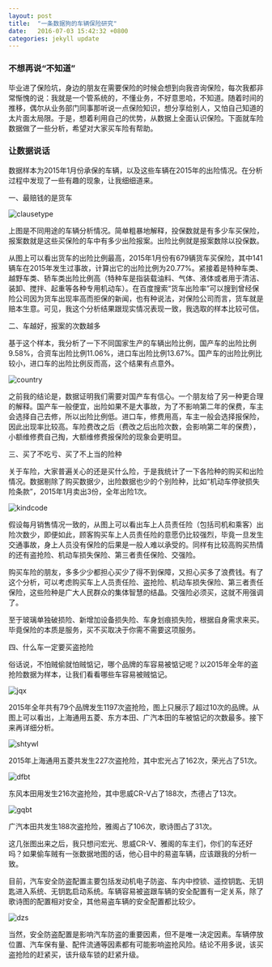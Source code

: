 ```yaml
---
layout: post
title:  "一条数据狗的车辆保险研究"
date:   2016-07-03 15:42:32 +0800
categories: jekyll update
---
```

### 不想再说“不知道”

毕业进了保险坑，身边的朋友在需要保险的时候会想到向我咨询保险，每次我都非常惭愧的说：我就是一个管系统的，不懂业务，不好意思哈，不知道。随着时间的推移，偶尔从业务部门同事那听说一点保险知识，想分享给别人，又怕自己知道的太片面太局限。于是，想着利用自己的优势，从数据上全面认识保险。下面就车险数据做了一些分析，希望对大家买车险有帮助。

### 让数据说话

数据样本为2015年1月份承保的车辆，以及这些车辆在2015年的出险情况。在分析过程中发现了一些有趣的现象，让我细细道来。

一、最赔钱的是货车

![clausetype]({{site.baseurl}}/pictures/baoxian1/clausetype.jpg)

上图是不同用途的车辆分析情况。简单粗暴地解释，投保数就是有多少车买保险，报案数就是这些买保险的车中有多少出险报案。出险比例就是报案数除以投保数。

从图上可以看出货车的出险比例最高，2015年1月份有679辆货车买保险，其中141辆车在2015年发生过事故，计算出它的出险比例为20.77%。紧接着是特种车类、越野车类、轿车类出险比例高（特种车是指装载油料、气体、液体或者用于清洁、装卸、搅拌、起重等各种专用机动车）。在百度搜索“货车出险率”可以搜到曾经保险公司因为货车出现率高而拒保的新闻，也有种说法，对保险公司而言，货车就是赔本生意。可见，我这个分析结果跟现实情况表现一致，我选取的样本比较可信。

二、车越好，报案的次数越多

基于这个样本，我分析了一下不同国家生产的车辆出险比例，国产车的出险比例9.58%，合资车出险比例11.06%，进口车出险比例13.67%。国产车的出险比例比较小，进口车的出险比例反而高，这个结果有点意外。

![country]({{site.baseurl}}/pictures/baoxian1/country.png)

之前我的结论是，数据证明我们需要对国产车有信心。一个朋友给了另一种更合理的解释。国产车一般便宜，出险如果不是大事故，为了不影响第二年的保费，车主会选择自己去修，所以出险比例低。进口车，修费用高，车主一般会选择报保险，因此出现率比较高。车险费改之后（费改之后出险次数，会影响第二年的保费），小额维修费自己掏，大额维修费报保险的现象会更明显。

三、买了不吃亏、买了不上当的险种

关于车险，大家普遍关心的还是买什么险，于是我统计了一下各险种的购买和出险情况。数据剔除了购买数据少，出险数据也少的个别险种，比如“机动车停驶损失险条款”，2015年1月卖出3份，全年出险1次。

![kindcode]({{site.baseurl}}/pictures/baoxian1/kindcode.png)

假设每月销售情况一致的，从图上可以看出车上人员责任险（包括司机和乘客）出险次数少，即便如此，顾客购买车上人员责任险的意愿仍比较强烈，毕竟一旦发生交通事故，身上人员没有保险的后果是一般人难以承受的。同样有比较高购买热情的还有盗抢险、机动车损失保险、第三者责任保险、交强险。

购买车险的朋友，多多少少都担心买少了得不到保障，又担心买多了浪费钱。有了这个分析，可以考虑购买车上人员责任险、盗抢险、机动车损失保险、第三者责任保险，这些险种是广大人民群众的集体智慧的结晶。交强险必须买，这就不用强调了。

至于玻璃单独破损险、新增加设备损失险、车身划痕损失险，根据自身需求来买。毕竟保险的本质是服务，买不买取决于你需不需要这项服务。

四、什么车一定要买盗抢险

俗话说，不怕贼偷就怕贼惦记，哪个品牌的车容易被惦记呢？以2015年全年的盗抢险数据为样本，让我们看看哪些车容易被贼惦记。

![jqx]({{site.baseurl}}/pictures/baoxian1/jqx.png)

2015年全年共有79个品牌发生1197次盗抢险，图上只展示了超过10次的品牌。从图上可以看出，上海通用五菱、东方本田、广汽本田的车被惦记的次数最多。接下来再详细分析。

![shtywl]({{site.baseurl}}/pictures/baoxian1/shtywl.png)

2015年上海通用五菱共发生227次盗抢险，其中宏光占了162次，荣光占了51次。

![dfbt]({{site.baseurl}}/pictures/baoxian1/dfbt.png)

东风本田用发生216次盗抢险，其中思威CR-V占了188次，杰德占了13次。

![gqbt]({{site.baseurl}}/pictures/baoxian1/gqbt.png)

广汽本田共发生188次盗抢险，雅阁占了106次，歌诗图占了31次。

这几张图出来之后，我只想问宏光、思威CR-V、雅阁的车主们，你们的车还好吗？如果偷车贼有一张数据地图的话，他心目中的易盗车辆，应该跟我的分析一致。

目前，汽车安全防盗配置主要包括发动机电子防盗、车内中控锁、遥控钥匙、无钥匙进入系统、无钥匙启动系统。车辆容易被盗跟车辆的安全配置有一定关系，除了歌诗图的配置相对安全，其他易盗车辆的安全配置都比较少。

![dzs]({{site.baseurl}}/pictures/baoxian1/dzs.png)

当然，安全防盗配置是影响汽车防盗的重要因素，但不是唯一决定因素。车辆停放位置、汽车保有量、配件流通等因素都有可能影响盗抢风险。结论不用多说，该买盗抢险的赶紧买，该升级车锁的赶紧升级。

